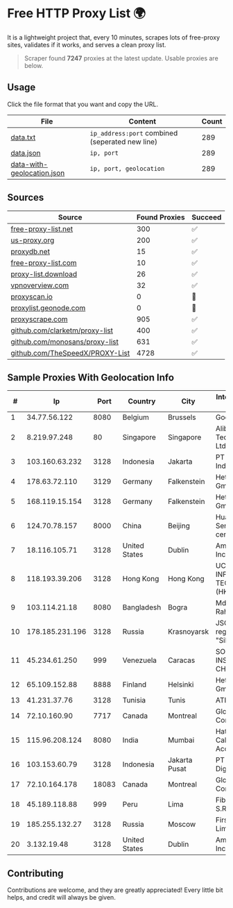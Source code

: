 
# Free HTTP Proxy List 🌍

It is a lightweight project that, every 10 minutes, scrapes lots of free-proxy sites, validates if it works, and serves a clean proxy list.


> Scraper found **7247** proxies at the latest update. Usable proxies are below.

## Usage

Click the file format that you want and copy the URL.


|File|Content|Count|
|----|-------|-----|
|[data.txt](https://raw.githubusercontent.com/themiralay/Proxy-List-World/master/data.txt)|`ip_address:port` combined (seperated new line)|289|
|[data.json](https://raw.githubusercontent.com/themiralay/Proxy-List-World/master/data.json)|`ip, port`|289|
|[data-with-geolocation.json](https://raw.githubusercontent.com/themiralay/Proxy-List-World/master/data-with-geolocation.json)|`ip, port, geolocation`|289|

## Sources

|Source|Found Proxies|Succeed|
|------|-------------|-------|
|[free-proxy-list.net](https://free-proxy-list.net)|300|✅|
|[us-proxy.org](https://www.us-proxy.org)|200|✅|
|[proxydb.net](http://proxydb.net)|15|✅|
|[free-proxy-list.com](https://free-proxy-list.com/?page=&port=&type%5B%5D=http&type%5B%5D=https&up_time=0&search=Search)|10|✅|
|[proxy-list.download](https://www.proxy-list.download/HTTP)|26|✅|
|[vpnoverview.com](https://vpnoverview.com/privacy/anonymous-browsing/free-proxy-servers)|32|✅|
|[proxyscan.io](https://www.proxyscan.io)|0|🚫|
|[proxylist.geonode.com](https://proxylist.geonode.com/api/proxy-list?limit=300&page=1&sort_by=lastChecked&sort_type=desc&protocols=http,https)|0|🚫|
|[proxyscrape.com](https://api.proxyscrape.com/v2/?request=displayproxies&protocol=http&timeout=10000&country=all&ssl=all&anonymity=all)|905|✅|
|[github.com/clarketm/proxy-list](https://raw.githubusercontent.com/clarketm/proxy-list/master/proxy-list-raw.txt)|400|✅|
|[github.com/monosans/proxy-list](https://raw.githubusercontent.com/monosans/proxy-list/main/proxies/http.txt)|631|✅|
|[github.com/TheSpeedX/PROXY-List](https://raw.githubusercontent.com/TheSpeedX/PROXY-List/master/http.txt)|4728|✅|


## Sample Proxies With Geolocation Info

|#|Ip|Port|Country|City|Internet Service Provider|
|-|--|----|-------|----|-------------------------|
|1|34.77.56.122|8080|Belgium|Brussels|Google LLC|
|2|8.219.97.248|80|Singapore|Singapore|Alibaba (US) Technology Co., Ltd.|
|3|103.160.63.232|3128|Indonesia|Jakarta|PT Herza Digital Indonesia|
|4|178.63.72.110|3129|Germany|Falkenstein|Hetzner Online GmbH|
|5|168.119.15.154|3128|Germany|Falkenstein|Hetzner Online GmbH|
|6|124.70.78.157|8000|China|Beijing|Huawei Cloud Service data center|
|7|18.116.105.71|3128|United States|Dublin|Amazon.com, Inc.|
|8|118.193.39.206|3128|Hong Kong|Hong Kong|UCLOUD INFORMATION TECHNOLOGY (HK) LIMITED|
|9|103.114.21.18|8080|Bangladesh|Bogra|Md. Mahmudur Rahman|
|10|178.185.231.196|3128|Russia|Krasnoyarsk|JSC Rostelecom regional branch "Siberia"|
|11|45.234.61.250|999|Venezuela|Caracas|SOLUCIONES INSTALRED CH&C C.A.|
|12|65.109.152.88|8888|Finland|Helsinki|Hetzner Online GmbH|
|13|41.231.37.76|3128|Tunisia|Tunis|ATI - ISP|
|14|72.10.160.90|7717|Canada|Montreal|GloboTech Communications|
|15|115.96.208.124|8080|India|Mumbai|Hathway IP over Cable Internet Access|
|16|103.153.60.79|3128|Indonesia|Jakarta Pusat|PT Era Awan Digital|
|17|72.10.164.178|18083|Canada|Montreal|GloboTech Communications|
|18|45.189.118.88|999|Peru|Lima|Fiber Digital S.R.L|
|19|185.255.132.27|3128|Russia|Moscow|First Server Limited|
|20|3.132.19.48|3128|United States|Dublin|Amazon.com, Inc.|



## Contributing

Contributions are welcome, and they are greatly appreciated! Every
little bit helps, and credit will always be given.

